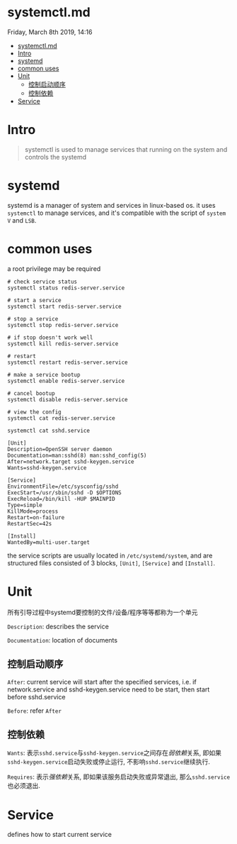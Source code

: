 # systemctl.md
Friday, March 8th 2019, 14:16

<!-- @import "[TOC]" {cmd="toc" depthFrom=1 depthTo=6 orderedList=false} -->
<!-- code_chunk_output -->

* [systemctl.md](#systemctlmd)
* [Intro](#intro)
* [systemd](#systemd)
* [common uses](#common-uses)
* [Unit](#unit)
	* [控制启动顺序](#控制启动顺序)
	* [控制依赖](#控制依赖)
* [Service](#service)

<!-- /code_chunk_output -->

# Intro

> systemctl is used to manage services that running on the system and controls the systemd

# systemd

systemd is a manager of system and services in linux-based os. it uses `systemctl` to manage services, and it's compatible with the script of `system V` and `LSB`.

# common uses

a root privilege may be required

```shell
# check service status
systemctl status redis-server.service

# start a service
systemctl start redis-server.service

# stop a service
systemctl stop redis-server.service

# if stop doesn't work well
systemctl kill redis-server.service

# restart
systemctl restart redis-server.service

# make a service bootup
systemctl enable redis-server.service

# cancel bootup
systemctl disable redis-server.service

# view the config
systemctl cat redis-server.service
```

```
systemctl cat sshd.service

[Unit]
Description=OpenSSH server daemon
Documentation=man:sshd(8) man:sshd_config(5)
After=network.target sshd-keygen.service
Wants=sshd-keygen.service

[Service]
EnvironmentFile=/etc/sysconfig/sshd
ExecStart=/usr/sbin/sshd -D $OPTIONS
ExecReload=/bin/kill -HUP $MAINPID
Type=simple
KillMode=process
Restart=on-failure
RestartSec=42s

[Install]
WantedBy=multi-user.target
```

the service scripts are usually located in `/etc/systemd/system`, and are structured files consisted of 3 blocks, `[Unit]`, `[Service]` and `[Install]`.

# Unit

所有引导过程中systemd要控制的文件/设备/程序等等都称为一个单元

`Description`: describes the service

`Documentation`: location of documents

## 控制启动顺序

`After`: current service will start after the specified services, i.e. if network.service and sshd-keygen.service need to be start, then start before sshd.service

`Before`: refer `After`

## 控制依赖

`Wants`: 表示`sshd.service`与`sshd-keygen.service`之间存在*弱依赖*关系, 即如果`sshd-keygen.service`启动失败或停止运行, 不影响`sshd.service`继续执行.

`Requires`: 表示*强依赖*关系, 即如果该服务启动失败或异常退出, 那么`sshd.service`也必须退出.

# Service

defines how to start current service
